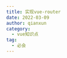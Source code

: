 ```yaml
---
title: 实现vue-router
date: 2022-03-09  
author: qianxun
category: 
  - vue知识点
tag: 
  - 必会
---
```


<!--more-->

